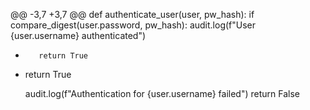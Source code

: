 @@ -3,7 +3,7 @@
 def authenticate_user(user, pw_hash):
     if compare_digest(user.password, pw_hash):
         audit.log(f"User {user.username} authenticated")
-        return True
+    return True
 
     audit.log(f"Authentication for {user.username} failed")
     return False
